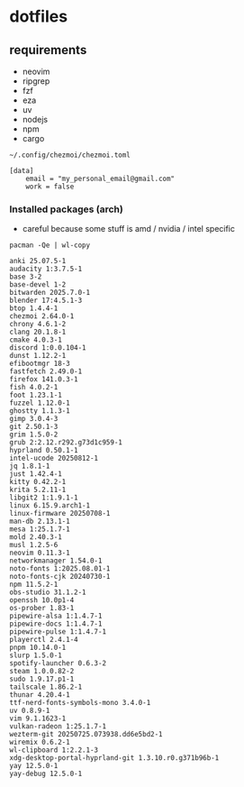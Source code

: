 # dotfiles

## requirements

- neovim
- ripgrep
- fzf
- eza
- uv
- nodejs
- npm
- cargo

`~/.config/chezmoi/chezmoi.toml`

```
[data]
	email = "my_personal_email@gmail.com"
	work = false
```

### Installed packages (arch)

- careful because some stuff is amd / nvidia / intel specific

```
pacman -Qe | wl-copy
```

```
anki 25.07.5-1
audacity 1:3.7.5-1
base 3-2
base-devel 1-2
bitwarden 2025.7.0-1
blender 17:4.5.1-3
btop 1.4.4-1
chezmoi 2.64.0-1
chrony 4.6.1-2
clang 20.1.8-1
cmake 4.0.3-1
discord 1:0.0.104-1
dunst 1.12.2-1
efibootmgr 18-3
fastfetch 2.49.0-1
firefox 141.0.3-1
fish 4.0.2-1
foot 1.23.1-1
fuzzel 1.12.0-1
ghostty 1.1.3-1
gimp 3.0.4-3
git 2.50.1-3
grim 1.5.0-2
grub 2:2.12.r292.g73d1c959-1
hyprland 0.50.1-1
intel-ucode 20250812-1
jq 1.8.1-1
just 1.42.4-1
kitty 0.42.2-1
krita 5.2.11-1
libgit2 1:1.9.1-1
linux 6.15.9.arch1-1
linux-firmware 20250708-1
man-db 2.13.1-1
mesa 1:25.1.7-1
mold 2.40.3-1
musl 1.2.5-6
neovim 0.11.3-1
networkmanager 1.54.0-1
noto-fonts 1:2025.08.01-1
noto-fonts-cjk 20240730-1
npm 11.5.2-1
obs-studio 31.1.2-1
openssh 10.0p1-4
os-prober 1.83-1
pipewire-alsa 1:1.4.7-1
pipewire-docs 1:1.4.7-1
pipewire-pulse 1:1.4.7-1
playerctl 2.4.1-4
pnpm 10.14.0-1
slurp 1.5.0-1
spotify-launcher 0.6.3-2
steam 1.0.0.82-2
sudo 1.9.17.p1-1
tailscale 1.86.2-1
thunar 4.20.4-1
ttf-nerd-fonts-symbols-mono 3.4.0-1
uv 0.8.9-1
vim 9.1.1623-1
vulkan-radeon 1:25.1.7-1
wezterm-git 20250725.073938.dd6e5bd2-1
wiremix 0.6.2-1
wl-clipboard 1:2.2.1-3
xdg-desktop-portal-hyprland-git 1.3.10.r0.g371b96b-1
yay 12.5.0-1
yay-debug 12.5.0-1
```
